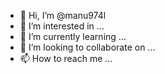 - 👋 Hi, I’m @manu974l
- 👀 I’m interested in ...
- 🌱 I’m currently learning ...
- 💞️ I’m looking to collaborate on ...
- 📫 How to reach me ...

<!---
manu974l/manu974l is a ✨ special ✨ repository because its `README.md` (this file) appears on your GitHub profile.
You can click the Preview link to take a look at your changes.
--->
